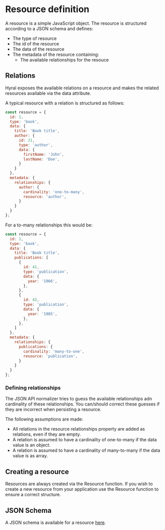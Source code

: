 # Resource definition

A resource is a simple JavaScript object. The resource is structured according to a JSON schema and defines:
* The type of resource
* The id of the resource
* The data of the resource
* The metadata of the resource containing:
  * The available relationships for the resouce

## Relations

Hyral exposes the available relations on a resource and makes the related resources available via the data attribute.

A typical resource with a relation is structured as follows:

```javascript
const resource = {
  id: 1,
  type: 'book',
  data: {
    title: 'Book title',
    author: {
      id: 21,
      type: 'author',
      data: {
        firstName: 'John',
        lastName: 'Doe',
      }
    }
  },
  metadata: {
    relationships: {
      author: {
        cardinality: 'one-to-many',
        resource: 'author',
      }
    }
  }
};
```

For a to-many relationships this would be:

```javascript
const resource = {
  id: 1,
  type: 'book',
  data: {
    title: 'Book title',
    publications: [
      {
        id: 41,
        type: 'publication',
        data: {
          year: '1966',
        },
      },
      {
        id: 42,
        type: 'publication',
        data: {
          year: '1985',
        },
      },
    ]
  },
  metadata: {
    relationships: {
      publications: {
        cardinality: 'many-to-one',
        resource: 'publication',
      }
    }
  }
};
```

### Defining relationships

The JSON API normalizer tries to guess the available relationships adn cardinality of these 
relationships. You can/should correct these guesses if they are incorrect when persisting a resource.

The following assumptions are made:
- All relations in the resource relationships property are added as relations, even if they are
  empty. 
- A relation is assumed to have a cardinality of one-to-many if the data value is an object.
- A relation is assumed to have a cardinality of many-to-many if the data value is as array.

## Creating a resource

Resources are always created via the Resource function. If you wish to create a new resource from your 
application use the Resource function to ensure a correct structure.

## JSON Schema
A JSON schema is available for a resource [here](/schema/resource.schema.json).
